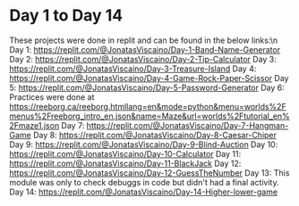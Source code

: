# Day 1 to Day 14

These projects were done in replit and can be found in the below links:\n
Day 1: https://replit.com/@JonatasViscaino/Day-1-Band-Name-Generator
Day 2: https://replit.com/@JonatasViscaino/Day-2-Tip-Calculator
Day 3: https://replit.com/@JonatasViscaino/Day-3-Treasure-Island
Day 4: https://replit.com/@JonatasViscaino/Day-4-Game-Rock-Paper-Scissor
Day 5: https://replit.com/@JonatasViscaino/Day-5-Password-Generator
Day 6: Practices were done at 
https://reeborg.ca/reeborg.htmllang=en&mode=python&menu=worlds%2Fmenus%2Freeborg_intro_en.json&name=Maze&url=worlds%2Ftutorial_en%2Fmaze1.json
Day 7: https://replit.com/@JonatasViscaino/Day-7-Hangman-Game
Day 8: https://replit.com/@JonatasViscaino/Day-8-Caesar-Chiper
Day 9: https://replit.com/@JonatasViscaino/Day-9-Blind-Auction
Day 10: https://replit.com/@JonatasViscaino/Day-10-Calculator
Day 11: https://replit.com/@JonatasViscaino/Day-11-BlackJack
Day 12: https://replit.com/@JonatasViscaino/Day-12-GuessTheNumber
Day 13: This module was only to check debuggs in code but didn't had a final activity.
Day 14: https://replit.com/@JonatasViscaino/Day-14-Higher-lower-game
